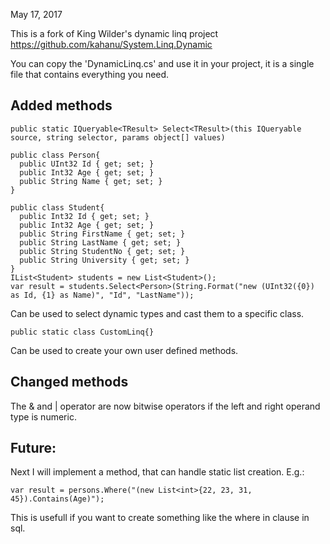 May 17, 2017

This is a fork of King Wilder's dynamic linq project 
https://github.com/kahanu/System.Linq.Dynamic

You can copy the 'DynamicLinq.cs' and use it in your project, it is a single file that contains everything you need.

## Added methods

```
public static IQueryable<TResult> Select<TResult>(this IQueryable source, string selector, params object[] values)
```

```
public class Person{
  public UInt32 Id { get; set; }
  public Int32 Age { get; set; }
  public String Name { get; set; }
}

public class Student{
  public Int32 Id { get; set; }
  public Int32 Age { get; set; }
  public String FirstName { get; set; }
  public String LastName { get; set; }
  public String StudentNo { get; set; }
  public String University { get; set; }
}
IList<Student> students = new List<Student>();
var result = students.Select<Person>(String.Format("new (UInt32({0}) as Id, {1} as Name)", "Id", "LastName"));
```

Can be used to select dynamic types and cast them to a specific class.

```
public static class CustomLinq{}
```

Can be used to create your own user defined methods.

## Changed methods

The & and | operator are now bitwise operators if the left and right operand type is numeric.


## Future:

Next I will implement a method, that can handle static list creation. E.g.:

```
var result = persons.Where("(new List<int>{22, 23, 31, 45}).Contains(Age)");
```

This is usefull if you want to create something like the where in clause in sql.
